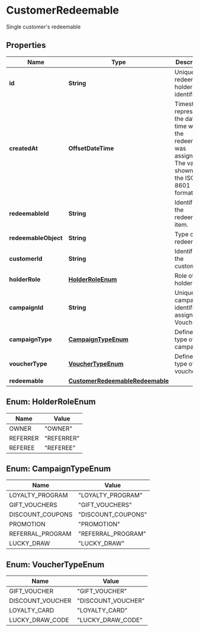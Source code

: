 

# CustomerRedeemable

Single customer's redeemable

## Properties

| Name | Type | Description |
|------------ | ------------- | ------------- |
|**id** | **String** | Unique redeemable holder identifier. |
|**createdAt** | **OffsetDateTime** | Timestamp representing the date and time when the redeemable was assigned. The value is shown in the ISO 8601 format. |
|**redeemableId** | **String** | Identifier of the redeemable item. |
|**redeemableObject** | **String** | Type of the redeemable. |
|**customerId** | **String** | Identifier of the customer. |
|**holderRole** | [**HolderRoleEnum**](#HolderRoleEnum) | Role of the holder. |
|**campaignId** | **String** | Unique campaign identifier, assigned by Voucherify. |
|**campaignType** | [**CampaignTypeEnum**](#CampaignTypeEnum) | Defines the type of the campaign. |
|**voucherType** | [**VoucherTypeEnum**](#VoucherTypeEnum) | Defines the type of the voucher. |
|**redeemable** | [**CustomerRedeemableRedeemable**](CustomerRedeemableRedeemable.md) |  |



## Enum: HolderRoleEnum

| Name | Value |
|---- | -----|
| OWNER | &quot;OWNER&quot; |
| REFERRER | &quot;REFERRER&quot; |
| REFEREE | &quot;REFEREE&quot; |



## Enum: CampaignTypeEnum

| Name | Value |
|---- | -----|
| LOYALTY_PROGRAM | &quot;LOYALTY_PROGRAM&quot; |
| GIFT_VOUCHERS | &quot;GIFT_VOUCHERS&quot; |
| DISCOUNT_COUPONS | &quot;DISCOUNT_COUPONS&quot; |
| PROMOTION | &quot;PROMOTION&quot; |
| REFERRAL_PROGRAM | &quot;REFERRAL_PROGRAM&quot; |
| LUCKY_DRAW | &quot;LUCKY_DRAW&quot; |



## Enum: VoucherTypeEnum

| Name | Value |
|---- | -----|
| GIFT_VOUCHER | &quot;GIFT_VOUCHER&quot; |
| DISCOUNT_VOUCHER | &quot;DISCOUNT_VOUCHER&quot; |
| LOYALTY_CARD | &quot;LOYALTY_CARD&quot; |
| LUCKY_DRAW_CODE | &quot;LUCKY_DRAW_CODE&quot; |



